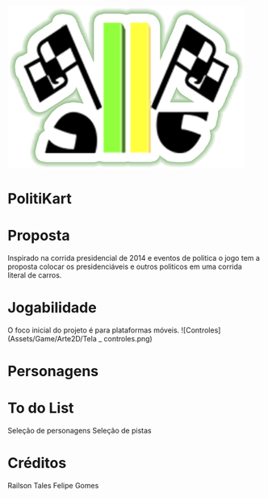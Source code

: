 ![Project Logo](Assets/_Game/Arte2D/Logo.png)

# PolitiKart


<h1> Proposta</h1>
  Inspirado na corrida presidencial de 2014 e eventos de politica o jogo tem a proposta colocar os presidenciáveis e outros politicos em uma corrida literal de carros.
  
<h1>Jogabilidade</h1>
O foco inicial do projeto é para plataformas móveis.
![Controles](Assets/Game/Arte2D/Tela _ controles.png)

<h1>Personagens</h1>

<h1>To do List</h1>
Seleção de personagens
Seleção de pistas

<h1>Créditos</h1>
Railson Tales
Felipe Gomes
